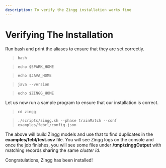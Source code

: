 ```yaml
---
description: To verify the Zingg installation works fine
---
```


# Verifying The Installation

Run bash and print the aliases to ensure that they are set correctly.

> `bash`

> `echo $SPARK_HOME`

> `echo $JAVA_HOME`

> `java --version`

> `echo $ZINGG_HOME`

Let us now run a sample program to ensure that our installation is correct.

> `cd zingg`

> `./scripts/zingg.sh --phase trainMatch --conf examples/febrl/config.json`

The above will build Zingg models and use that to find duplicates in the **examples/febl/test.csv** file. You will see Zingg logs on the console and once the job finishes, you will see some files under **/tmp/zinggOutput** with matching records sharing the same _cluster id_.

Congratulations, Zingg has been installed!
